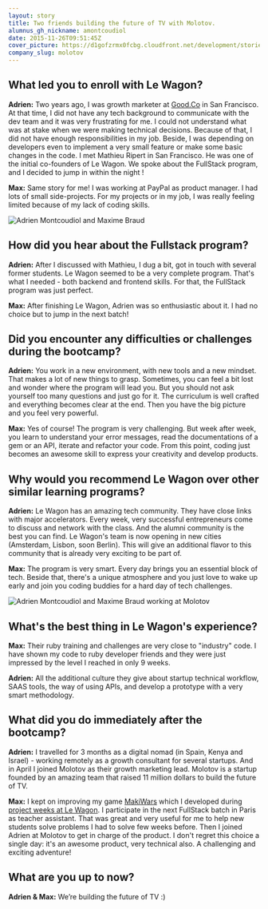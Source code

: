 ```yaml
---
layout: story
title: Two friends building the future of TV with Molotov.
alumnus_gh_nickname: amontcoudiol
date: 2015-11-26T09:51:45Z
cover_picture: https://d1gofzrmx0fcbg.cloudfront.net/development/stories/pictures/000/000/005/cover/adrien_max_reverse.jpg?1464278782
company_slug: molotov
---
```


## What led you to enroll with Le Wagon?

**Adrien:** Two years ago, I was growth marketer at [Good.Co](http://techcrunch.com/2014/08/22/good-co/) in San Francisco. At that time, I did not have any tech background to communicate with the dev team and it was very frustrating for me. I could not understand what was at stake when we were making technical decisions. Because of that, I did not have enough responsibilities in my job. Beside, I was depending on developers even to implement a very small feature or make some basic changes in the code. I met Mathieu Ripert in San Francisco. He was one of the initial co-founders of Le Wagon. We spoke about the FullStack program, and I decided to jump in within the night !

**Max:** Same story for me! I was working at PayPal as product manager. I had lots of small side-projects. For my projects or in my job, I was really feeling limited because of my lack of coding skills.

<p><img src="https://raw.githubusercontent.com/lewagon/www-images/master/testimonials/amontcoudiol/adrien_max_inner_2.jpg" alt="Adrien Montcoudiol and Maxime Braud"></p>

## How did you hear about the Fullstack program?

**Adrien:** After I discussed with Mathieu, I dug a bit, got in touch with several former students. Le Wagon seemed to be a very complete program. That's what I needed - both backend and frontend skills. For that, the FullStack program was just perfect.

**Max:** After finishing Le Wagon, Adrien was so enthusiastic about it. I had no choice but to jump in the next batch!

## Did you encounter any difficulties or challenges during the bootcamp?

**Adrien:** You work in a new environment, with new tools and a new mindset. That makes a lot of new things to grasp. Sometimes, you can feel a bit lost and wonder where the program will lead you. But you should not ask yourself too many questions and just go for it. The curriculum is well crafted and everything becomes clear at the end. Then you have the big picture and you feel very powerful.

**Max:** Yes of course! The program is very challenging. But week after week, you learn to understand your error messages, read the documentations of a gem or an API, iterate and refactor your code. From this point, coding just becomes an awesome skill to express your creativity and develop products.

## Why would you recommend Le Wagon over other similar learning programs?

**Adrien:** Le Wagon has an amazing tech community. They have close links with major accelerators. Every week, very successful entrepreneurs come to discuss and network with the class. And the alumni community is the best you can find. Le Wagon's team is now opening in new cities (Amsterdam, Lisbon, soon Berlin). This will give an additional flavor to this community that is already very exciting to be part of.

**Max:** The program is very smart. Every day brings you an essential block of tech. Beside that, there's a unique atmosphere and you just love to wake up early and join you coding buddies for a hard day of tech challenges.

<p><img src="https://raw.githubusercontent.com/lewagon/www-images/master/testimonials/amontcoudiol/adrien_max_inner_1.jpg" alt="Adrien Montcoudiol and Maxime Braud working at Molotov"></p>


## What's the best thing in Le Wagon's experience?

**Max:** Their ruby training and challenges are very close to "industry" code. I have shown my code to ruby developer friends and they were just impressed by the level I reached in only 9 weeks.

**Adrien:** All the additional culture they give about startup technical workflow, SAAS tools, the way of using APIs, and develop a prototype with a very smart methodology.

## What did you do immediately after the bootcamp?

**Adrien:** I travelled for 3 months as a digital nomad (in Spain, Kenya and Israel) - working remotely as a growth consultant for several startups. And in April I joined Molotov as their growth marketing lead. Molotov is a startup founded by an amazing team that raised 11 million dollars to build the future of TV.

**Max:** I kept on improving my game [MakiWars](http://www.makiwars.com/) which I developed during [project weeks at Le Wagon](http://demoday.lewagon.org/9). I participate in the next FullStack batch in Paris as teacher assistant. That was great and very useful for me to help new students solve problems I had to solve few weeks before. Then I joined Adrien at Molotov to get in charge of the product. I don't regret this choice a single day: it's an awesome product, very technical also. A challenging and exciting adventure!

## What are you up to now?

**Adrien & Max:** We’re building the future of TV :)
